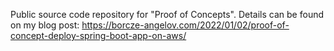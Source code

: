 Public source code repository for "Proof of Concepts".
Details can be found on my blog post: https://borcze-angelov.com/2022/01/02/proof-of-concept-deploy-spring-boot-app-on-aws/
